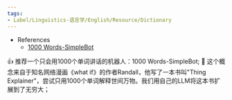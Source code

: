 ```yaml
---
tags:
- Label/Linguistics-语言学/English/Resource/Dictionary
---
```


- References
    - [1000 Words-SimpleBot](https://app.myshell.ai/bot/ea62d43c848545c5a675300023b30bc6)

👍 推荐一个只会用1000个单词讲话的机器人：1000 Words-SimpleBot;
📖 这个概念来自于知名网络漫画《what if》的作者Randall，他写了一本书叫"Thing Explainer"，尝试只用1000个单词解释世间万物。我们用自己的LLM将这本书扩展到了无穷大；
